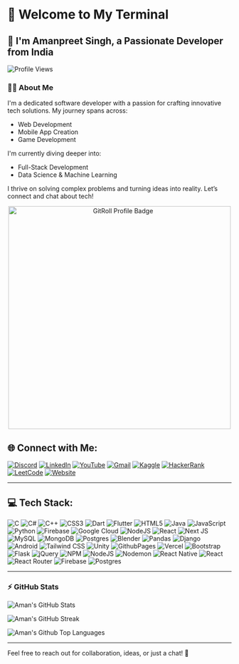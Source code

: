 #  👾 Welcome to My Terminal
## 🚀 I'm Amanpreet Singh, a Passionate Developer from India

<p align="left">
  <img src="https://komarev.com/ghpvc/?username=amanbig&label=Profile%20views&color=0e75b6&style=flat" alt="Profile Views" />
</p>

### 🧑‍💻 About Me
I'm a dedicated software developer with a passion for crafting innovative tech solutions. My journey spans across:

- Web Development
- Mobile App Creation
- Game Development

I'm currently diving deeper into:

- Full-Stack Development
- Data Science & Machine Learning

I thrive on solving complex problems and turning ideas into reality. Let’s connect and chat about tech!

<div align="center">
  <a href="https://gitroll.io/profile/unLPRyXJRQoNCs69oOUqi6bcC1ml1" target="_blank">
    <img src="https://gitroll.io/api/badges/profiles/v1/unLPRyXJRQoNCs69oOUqi6bcC1ml1" alt="GitRoll Profile Badge" width="500" />
  </a>
</div>

## 🌐 Connect with Me:
[![Discord](https://img.shields.io/badge/Discord-%237289DA.svg?logo=discord&logoColor=white)](https://discord.com/users/phibi2662)
[![LinkedIn](https://img.shields.io/badge/LinkedIn-%230077B5.svg?logo=linkedin&logoColor=white)](https://linkedin.com/in/amanpreet-singh-9a1929211)
[![YouTube](https://img.shields.io/badge/YouTube-%23FF0000.svg?logo=YouTube&logoColor=white)](https://youtube.com/@beard-hv5qj?si=nJjPxEhrupNgVweI)
[![Gmail](https://img.shields.io/badge/Gmail-D14836.svg?logo=gmail&logoColor=white)](mailto:amanpreetsinghjhiwant@outlook.com)
[![Kaggle](https://img.shields.io/badge/Kaggle-20BEFF.svg?logo=kaggle&logoColor=white)](https://kaggle.com/amanu1234)
[![HackerRank](https://img.shields.io/badge/HackerRank-2EC866.svg?logo=hackerrank&logoColor=white)](https://www.hackerrank.com/co21308)
[![LeetCode](https://img.shields.io/badge/LeetCode-FFA116.svg?logo=leetcode&logoColor=white)](https://www.leetcode.com/co21308)
[![Website](https://img.shields.io/badge/Website-000000.svg?logo=globe&logoColor=white)](https://portfolio1-omega-one.vercel.app/)

---

## 💻 Tech Stack:
![C](https://img.shields.io/badge/c-%2300599C.svg?style=for-the-badge&logo=c&logoColor=white)
![C#](https://img.shields.io/badge/c%23-%23239120.svg?style=for-the-badge&logo=csharp&logoColor=white)
![C++](https://img.shields.io/badge/c++-%2300599C.svg?style=for-the-badge&logo=c%2B%2B&logoColor=white)
![CSS3](https://img.shields.io/badge/css3-%231572B6.svg?style=for-the-badge&logo=css3&logoColor=white)
![Dart](https://img.shields.io/badge/dart-%230175C2.svg?style=for-the-badge&logo=dart&logoColor=white)
![Flutter](https://img.shields.io/badge/flutter-%23223BFF.svg?style=for-the-badge&logo=flutter&logoColor=white)
![HTML5](https://img.shields.io/badge/html5-%23E34F26.svg?style=for-the-badge&logo=html5&logoColor=white)
![Java](https://img.shields.io/badge/java-%23ED8B00.svg?style=for-the-badge&logo=openjdk&logoColor=white)
![JavaScript](https://img.shields.io/badge/javascript-%23323330.svg?style=for-the-badge&logo=javascript&logoColor=%23F7DF1E)
![Python](https://img.shields.io/badge/python-3670A0?style=for-the-badge&logo=python&logoColor=ffdd54)
![Firebase](https://img.shields.io/badge/firebase-%23039BE5.svg?style=for-the-badge&logo=firebase)
![Google Cloud](https://img.shields.io/badge/GoogleCloud-%234285F4.svg?style=for-the-badge&logo=google-cloud&logoColor=white)
![NodeJS](https://img.shields.io/badge/node.js-6DA55F?style=for-the-badge&logo=node.js&logoColor=white)
![React](https://img.shields.io/badge/react-%2320232a.svg?style=for-the-badge&logo=react&logoColor=%2361DAFB)
![Next JS](https://img.shields.io/badge/Next-black?style=for-the-badge&logo=next.js&logoColor=white)
![MySQL](https://img.shields.io/badge/mysql-4479A1.svg?style=for-the-badge&logo=mysql&logoColor=white)
![MongoDB](https://img.shields.io/badge/MongoDB-%234ea94b.svg?style=for-the-badge&logo=mongodb&logoColor=white)
![Postgres](https://img.shields.io/badge/postgres-%23316192.svg?style=for-the-badge&logo=postgresql&logoColor=white)
![Blender](https://img.shields.io/badge/blender-%23F5792A.svg?style=for-the-badge&logo=blender&logoColor=white)
![Pandas](https://img.shields.io/badge/pandas-%23150458.svg?style=for-the-badge&logo=pandas&logoColor=white)
![Django](https://img.shields.io/badge/django-%23092E27.svg?style=for-the-badge&logo=django&logoColor=white)
![Android](https://img.shields.io/badge/android-%2350B7F5.svg?style=for-the-badge&logo=android&logoColor=white)
![Tailwind CSS](https://img.shields.io/badge/tailwindcss-%23338B2B0.svg?style=for-the-badge&logo=tailwindcss&logoColor=white)
![Unity](https://img.shields.io/badge/unity-%23000000.svg?style=for-the-badge&logo=unity&logoColor=white)
![GithubPages](https://img.shields.io/badge/github%20pages-121013?style=for-the-badge&logo=github&logoColor=white) 
![Vercel](https://img.shields.io/badge/vercel-%23000000.svg?style=for-the-badge&logo=vercel&logoColor=white) 
![Bootstrap](https://img.shields.io/badge/bootstrap-%238511FA.svg?style=for-the-badge&logo=bootstrap&logoColor=white) 
![Flask](https://img.shields.io/badge/flask-%23000.svg?style=for-the-badge&logo=flask&logoColor=white) 
![jQuery](https://img.shields.io/badge/jquery-%230769AD.svg?style=for-the-badge&logo=jquery&logoColor=white) 
![NPM](https://img.shields.io/badge/NPM-%23CB3837.svg?style=for-the-badge&logo=npm&logoColor=white) 
![NodeJS](https://img.shields.io/badge/node.js-6DA55F?style=for-the-badge&logo=node.js&logoColor=white) 
![Nodemon](https://img.shields.io/badge/NODEMON-%23323330.svg?style=for-the-badge&logo=nodemon&logoColor=%BBDEAD) 
![React Native](https://img.shields.io/badge/react_native-%2320232a.svg?style=for-the-badge&logo=react&logoColor=%2361DAFB) 
![React](https://img.shields.io/badge/react-%2320232a.svg?style=for-the-badge&logo=react&logoColor=%2361DAFB) 
![React Router](https://img.shields.io/badge/React_Router-CA4245?style=for-the-badge&logo=react-router&logoColor=white) 
![Firebase](https://img.shields.io/badge/firebase-a08021?style=for-the-badge&logo=firebase&logoColor=ffcd34) 
![Postgres](https://img.shields.io/badge/postgres-%23316192.svg?style=for-the-badge&logo=postgresql&logoColor=white)

---

### ⚡ GitHub Stats
![Aman's GitHub Stats](https://github-readme-stats.vercel.app/api?username=amanbig&show_icons=true&theme=radical)

![Aman's GitHub Streak](https://github-readme-streak-stats.herokuapp.com/?user=amanbig&theme=radical)

![Aman's Github Top Languages](https://github-readme-stats.vercel.app/api/top-langs/?username=amanbig&theme=dark&hide_border=false&include_all_commits=false&count_private=false&layout=compact)

---

Feel free to reach out for collaboration, ideas, or just a chat! 🚀
